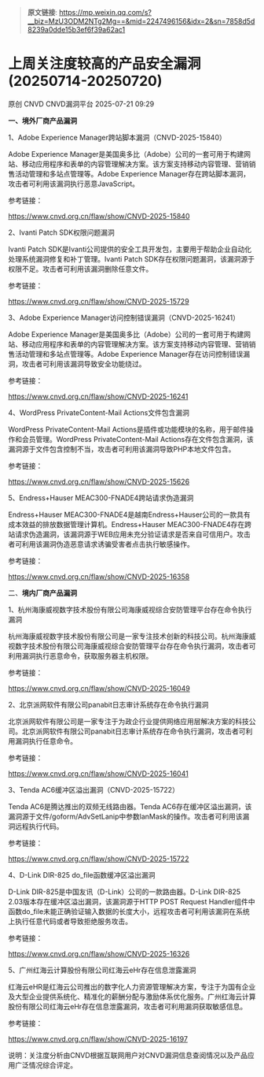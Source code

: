 > **原文链接**: https://mp.weixin.qq.com/s?__biz=MzU3ODM2NTg2Mg==&mid=2247496156&idx=2&sn=7858d5d8239a0dde15b3ef6f39a62ac1

#  上周关注度较高的产品安全漏洞(20250714-20250720)  
原创 CNVD  CNVD漏洞平台   2025-07-21 09:29  
  
**一、境外厂商产品漏洞**  
  
1、Adobe Experience Manager跨站脚本漏洞（CNVD-2025-15840）  
  
Adobe Experience Manager是美国奥多比（Adobe）公司的一套可用于构建网站、移动应用程序和表单的内容管理解决方案。该方案支持移动内容管理、营销销售活动管理和多站点管理等。Adobe Experience Manager存在跨站脚本漏洞，攻击者可利用该漏洞执行恶意JavaScript。  
  
参考链接：  
  
https://www.cnvd.org.cn/flaw/show/CNVD-2025-15840  
  
2、Ivanti Patch SDK权限问题漏洞  
  
Ivanti Patch SDK是Ivanti公司提供的安全工具开发包，主要用于帮助企业自动化处理系统漏洞修复和补丁管理。Ivanti Patch SDK存在权限问题漏洞，该漏洞源于权限不足。攻击者可利用该漏洞删除任意文件。  
  
参考链接：  
  
https://www.cnvd.org.cn/flaw/show/CNVD-2025-15729  
  
3、Adobe Experience Manager访问控制错误漏洞（CNVD-2025-16241）  
  
Adobe Experience Manager是美国奥多比（Adobe）公司的一套可用于构建网站、移动应用程序和表单的内容管理解决方案。该方案支持移动内容管理、营销销售活动管理和多站点管理等。Adobe Experience Manager存在访问控制错误漏洞，攻击者可利用该漏洞导致安全功能绕过。  
  
参考链接：  
  
https://www.cnvd.org.cn/flaw/show/CNVD-2025-16241  
  
4、WordPress PrivateContent-Mail Actions文件包含漏洞  
  
WordPress PrivateContent-Mail Actions是插件或功能模块的名称，用于邮件操作和会员管理。WordPress PrivateContent-Mail Actions存在文件包含漏洞，该漏洞源于文件包含控制不当，攻击者可利用该漏洞导致PHP本地文件包含。  
  
参考链接：  
  
https://www.cnvd.org.cn/flaw/show/CNVD-2025-15626  
  
5、Endress+Hauser MEAC300-FNADE4跨站请求伪造漏洞  
  
Endress+Hauser MEAC300-FNADE4是越南Endress+Hauser公司的一款具有成本效益的排放数据管理计算机。Endress+Hauser MEAC300-FNADE4存在跨站请求伪造漏洞，该漏洞源于WEB应用未充分验证请求是否来自可信用户。攻击者可利用该漏洞伪造恶意请求诱骗受害者点击执行敏感操作。  
  
参考链接：  
  
https://www.cnvd.org.cn/flaw/show/CNVD-2025-16358  
  
二、**境内厂商产品漏洞**  
  
1、杭州海康威视数字技术股份有限公司海康威视综合安防管理平台存在命令执行漏洞  
  
杭州海康威视数字技术股份有限公司是一家专注技术创新的科技公司。杭州海康威视数字技术股份有限公司海康威视综合安防管理平台存在命令执行漏洞，攻击者可利用漏洞执行恶意命令，获取服务器主机权限。  
  
参考链接：  
  
https://www.cnvd.org.cn/flaw/show/CNVD-2025-16049  
  
2、北京派网软件有限公司panabit日志审计系统存在命令执行漏洞  
  
北京派网软件有限公司是一家专注于为政企行业提供网络应用层解决方案的科技公司。北京派网软件有限公司panabit日志审计系统存在命令执行漏洞，攻击者可利用漏洞执行任意命令。  
  
参考链接：  
  
https://www.cnvd.org.cn/flaw/show/CNVD-2025-16041  
  
3、Tenda AC6缓冲区溢出漏洞（CNVD-2025-15722）  
  
Tenda AC6是腾达推出的双频无线路由器。Tenda AC6存在缓冲区溢出漏洞，该漏洞源于文件/goform/AdvSetLanip中参数lanMask的操作。攻击者可利用该漏洞远程执行代码。  
  
参考链接：  
  
https://www.cnvd.org.cn/flaw/show/CNVD-2025-15722  
  
4、D-Link DIR-825 do_file函数缓冲区溢出漏洞  
  
D-Link DIR-825是中国友讯（D-Link）公司的一款路由器。D-Link DIR-825 2.03版本存在缓冲区溢出漏洞，该漏洞源于HTTP POST Request Handler组件中函数do_file未能正确验证输入数据的长度大小，远程攻击者可利用该漏洞在系统上执行任意代码或者导致拒绝服务攻击。  
  
参考链接：  
  
https://www.cnvd.org.cn/flaw/show/CNVD-2025-16326  
  
5、广州红海云计算股份有限公司红海云eHr存在信息泄露漏洞  
  
红海云eHR是红海云公司推出的数字化人力资源管理解决方案，专注于为国有企业及大型企业提供系统化、精准化的薪酬分配与激励体系优化服务。广州红海云计算股份有限公司红海云eHr存在信息泄露漏洞，攻击者可利用漏洞获取敏感信息。  
  
参考链接：  
  
https://www.cnvd.org.cn/flaw/show/CNVD-2025-16197  
  
  
  
说明：关注度分析由CNVD根据互联网用户对CNVD漏洞信息查阅情况以及产品应用广泛情况综合评定。  
  
  
